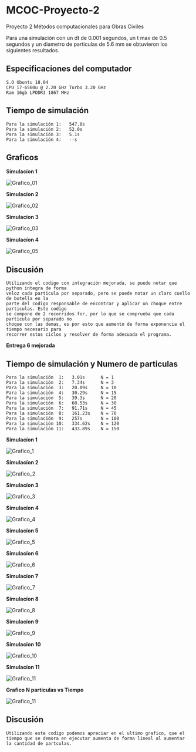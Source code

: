 # MCOC-Proyecto-2
Proyecto 2 Métodos computacionales para Obras Civiles

Para una simulación con un dt de 0.001 segundos, un t max de 0.5 segundos y un diametro de particulas de 5.6 mm se obtuvieron los siguientes resultados.

## Especificaciones del computador

	S.O Ubuntu 18.04
	CPU i7-6560u @ 2.20 GHz Turbo 3.20 GHz
	Ram 16gb LPDDR3 1867 MHz

## Tiempo de simulación

	Para la simulación 1:   547.0s
	Para la simulación 2:   52.0s
	Para la simulación 3:   5.1s
	Para la simulación 4:   --s
	
## Graficos
**Simulacíon 1**

![Grafico_01](https://raw.githubusercontent.com/naxolorca/MCOC-Proyecto-2-Entrega-4/master/simulacion-1/Grafico_10.png)

**Simulacíon 2**

![Grafico_02](https://raw.githubusercontent.com/naxolorca/MCOC-Proyecto-2-Entrega-4/master/simulacion-2/Grafico_05.png)

**Simulacíon 3**

![Grafico_03](https://raw.githubusercontent.com/naxolorca/MCOC-Proyecto-2-Entrega-4/master/simulacion-3/Grafico_02.png)

**Simulacíon 4**

![Grafico_05](https://raw.githubusercontent.com/naxolorca/MCOC-Proyecto-2-Entrega-4/master/simulacion-4/Grafico_20.png)



## Discusión

	Utilizando el codigo con integración mejorada, se puede notar que python integra de forma 
	veloz cada particula por separado, pero se puede notar un claro cuello de botella en la 
	parte del codigo responsable de encontrar y aplicar un choque entre particulas. Este codigo 
	se compone de 2 recorridos for, por lo que se comprueba que cada particula por separado no 
	choque con las demas, es por esto que aumento de forma exponencia el tiempo necesario para
	recorrer estos ciclos y resolver de forma adecuada el programa.

**Entrega 6 mejorada**
## Tiempo de simulación y Numero de particulas

	Para la simulación  1:   3.01s  	N = 1
	Para la simulación  2:   7.34s  	N = 3
	Para la simulación  3:   20.09s 	N = 10
	Para la simulación  4:   30.29s 	N = 15
	Para la simulación  5:   39.3s 		N = 20
	Para la simulación  6:   60.53s 	N = 30
	Para la simulación  7:   91.71s 	N = 45
	Para la simulación  8:   161.23s 	N = 70
	Para la simulación  9:   257s 		N = 100
	Para la simulación 10:   334.62s 	N = 120
	Para la simulación 11:   433.89s 	N = 150

**Simulacíon 1**

![Grafico_1](https://raw.githubusercontent.com/naxolorca/MCOC-Proyecto-2-Entrega-4/master/Mejorado/grafico/1.png)

**Simulacíon 2**

![Grafico_2](https://raw.githubusercontent.com/naxolorca/MCOC-Proyecto-2-Entrega-4/master/Mejorado/grafico/3.png)

**Simulacíon 3**

![Grafico_3](https://raw.githubusercontent.com/naxolorca/MCOC-Proyecto-2-Entrega-4/master/Mejorado/grafico/10.png)

**Simulacíon 4**

![Grafico_4](https://raw.githubusercontent.com/naxolorca/MCOC-Proyecto-2-Entrega-4/master/Mejorado/grafico/15.png)

**Simulacíon 5**

![Grafico_5](https://raw.githubusercontent.com/naxolorca/MCOC-Proyecto-2-Entrega-4/master/Mejorado/grafico/20.png)

**Simulacíon 6**

![Grafico_6](https://raw.githubusercontent.com/naxolorca/MCOC-Proyecto-2-Entrega-4/master/Mejorado/grafico/30.png)

**Simulacíon 7**

![Grafico_7](https://raw.githubusercontent.com/naxolorca/MCOC-Proyecto-2-Entrega-4/master/Mejorado/grafico/45.png)

**Simulacíon 8**

![Grafico_8](https://raw.githubusercontent.com/naxolorca/MCOC-Proyecto-2-Entrega-4/master/Mejorado/grafico/70.png)

**Simulacíon 9**

![Grafico_9](https://raw.githubusercontent.com/naxolorca/MCOC-Proyecto-2-Entrega-4/master/Mejorado/grafico/100.png)

**Simulacíon 10**

![Grafico_10](https://raw.githubusercontent.com/naxolorca/MCOC-Proyecto-2-Entrega-4/master/Mejorado/grafico/120.png)

**Simulacíon 11**

![Grafico_11](https://raw.githubusercontent.com/naxolorca/MCOC-Proyecto-2-Entrega-4/master/Mejorado/grafico/150.png)

**Grafico N particulas vs Tiempo**

![Grafico_11](https://raw.githubusercontent.com/naxolorca/MCOC-Proyecto-2-Entrega-4/master/Mejorado/grafico.png)


## Discusión

	Utilizando este codigo podemos apreciar en el ultimo grafico, que el tiempo que se demora en ejecutar aumenta de forma lineal al aumentar la cantidad de partculas.
